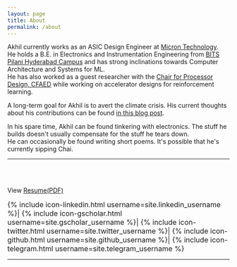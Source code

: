 ```yaml
---
layout: page
title: About
permalink: /about
---
```


Akhil currently works as an ASIC Design Engineer at [Micron Technology](https://in.micron.com/).  
He holds a B.E. in Electronics and Instrumentation Engineering from [BITS Pilani Hyderabad Campus](http://www.bits-pilani.ac.in/hyderabad/) and has strong inclinations towards Computer Architecture and Systems for ML.<br>
He has also worked as a guest researcher with the [Chair for Processor Design, CFAED](https://cfaed.tu-dresden.de/pd-about) while working on accelerator designs for reinforcement learning.<br>

A long-term goal for Akhil is to avert the climate crisis. His current thoughts about his contributions can be found [in this blog post](https://arbaranwal.github.io/blogpost/2020/11/02/for-the-earth-that-is-dying.html).

In his spare time, Akhil can be found tinkering with electronics. The stuff he builds doesn't usually compensate for the stuff he tears down.<br>
He can occasionally be found writing short poems. It's possible that he's currently sipping Chai.

<!-- Akhil is not a web-developer, and is too dumb to talk anything about web-development.<br>
Although, if you do find him blabbering about web-development, remind him that this blog has been made using <a href="https://jekyllrb.com">Jekyll</a>. -->

---
<br>
<br>

View [Resume(PDF)](assets/resumeARB.pdf)
<div style="font-size:16px; text-align: left;">
    {% include icon-linkedin.html username=site.linkedin_username %}|
    {% include icon-gscholar.html username=site.gscholar_username %}|
    {% include icon-twitter.html username=site.twitter_username %}|
    {% include icon-github.html username=site.github_username %}|
     {% include icon-telegram.html username=site.telegram_username %}
</div>

---

<br>

